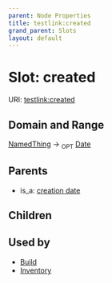 ```yaml
---
parent: Node Properties
title: testlink:created
grand_parent: Slots
layout: default
---
```


# Slot: created




URI: [testlink:created](https://w3id.org/testlink/vocab/created)

## Domain and Range

[NamedThing](NamedThing.md) ->  <sub>OPT</sub> [Date](types/Date.md)

## Parents

 *  is_a: [creation date](creation_date.md)

## Children


## Used by

 * [Build](Build.md)
 * [Inventory](Inventory.md)
